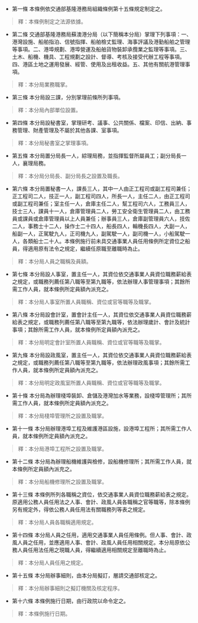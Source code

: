 * 第一條 本條例依交通部基隆港務局組織條例第十五條規定制定之。

> 釋：本條例制定之法源依據。

* 第二條 交通部基隆港務局蘇澳港分局（以下簡稱本分局）掌理下列事項：一、港灣設施、船舶指泊、信號指揮、船舶檢丈監理、海事評議及港勤船舶之管理等事項。二、港埠規劃、港埠營運及船舶貨物裝卸承攬業之監理等事項。三、土木、船機、機具、工程規劃之設計、督導、考核及接受代辦工程等事項。四、港區土地之運用發展、經管、使用及出租收益。五、其他有關航港管理事項。

> 釋：本分局業務職掌。

* 第三條 本分局設三課，分別掌理前條所列事項。

> 釋：本分局內部單位設置。

* 第四條 本分局設秘書室，掌理研考、議事、公共關係、檔案、印信、出納、事務管理、財產管理及不屬於其他各課、室事項。

> 釋：本分局秘書室之掌理事項。

* 第五條 本分局置分局長一人，綜理局務，並指揮監督所屬員工；副分局長一人，襄理局務。

> 釋：本分局分局長、副分局長之設置及職長。

* 第六條 本分局置秘書一人，課長三人，其中一人由正工程司或副工程司兼任；正工程司二人，技正一人，副工程司四人，所長一人，主任二人，由正工程司或副工程司兼任；室主任一人，倉庫主任二人，幫工程司六人，工務員三人，技士三人，課員十一人，倉庫管理員二人，勞工安全衛生管理員二人，由工務員或課員或倉庫管理員以上人員兼任；辦事員三人，倉庫副管理員六人，技佐二人，事務士十二人，操作士二十四人，船長四人，輪機長四人，大副一人，船副一人，正駕駛九人，正司機九人，副駕駛一人，副司機一人，小船駕駛一人，各類船士二十人。本條例施行前未具交通事業人員任用條例所定資位之船員，得適用原有法令之規定，繼續任原職至離職時為止。

> 釋：本分局人員之職稱及員額。

* 第七條 本分局設人事室，置主任一人，其資位依交通事業人員資位職務薪給表之規定，或職務列薦任第八職等至第九職等，依法辦理人事管理事項；其餘所需工作人員，就本條例所定員額內派充之。

> 釋：本分局人事室所置人員職稱、資位或官等職等及職掌。

* 第八條 本分局設會計室，置會計主任一人，其資位依交通事業人員資位職務薪給表之規定，或職務列薦任第八職等至第九職等，依法辦理歲計、會計及統計事項；其餘所需工作人員，就本條例所定員額內派充之。

> 釋：本分局明定會計室所置人員職稱、資位或官等職等及職掌。

* 第九條 本分局設政風室，置主任一人，其資位依交通事業人員資位職務薪給表之規定，或職務列薦任第八職等至第九職等，依法辦理政風事項；其餘所需工作人員，就本條例所定員額內派充之。

> 釋：本分局明定政風室所置人員職稱、資位或官等職等及職掌。

* 第十條 本分局為辦理棧埠裝卸、倉儲及港灣加水等業務，設棧埠管理所；其所需工作人員，就本條例所定員額內派充之。

> 釋：本分局棧埠管理所之設置及職掌。

* 第十一條 本分局辦理港埠工程及維護港區設施，設港埠工程所；其所需工作人員，就本條例所定員額內派充之。

> 釋：本分局港埠工程所之設置及職掌。

* 第十二條 本分局為辦理船機維護與檢修，設船機修理所；其所需工作人員，就本條例所定員額內派充之。

> 釋：本分局船機修理所之設置及職掌。

* 第十三條 本條例所列各職稱之資位，依交通事業人員資位職務薪給表之規定。原適用公務人員任用法之人事、會計、政風人員各職稱之官等職等，除本條例另有規定外，得依公務人員任用法有關職務列等表之規定。

> 釋：本分局人員各職稱適用規定。

* 第十四條 本分局人員之任用，適用交通事業人員任用條例。但人事、會計、政風人員之任用，並應適用人事、會計、政風人員任用相關規定。本分局原依公務人員任用法任用之現職人員，得繼續適用相關規定至離職時為止。

> 釋：本分局人員任用之規定。

* 第十五條 本分局辦事細則，由本分局擬訂，層請交通部核定之。

> 釋：本分局辦事細則之擬訂機關及核定程序。

* 第十六條 本條例施行日期，由行政院以命令定之。

> 釋：本條例施行日期。

